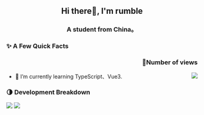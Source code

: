 <h2 align="center">Hi there👋, I'm rumble </h2>
<h3 align="center">A student from China。</h3>

### ✨ A Few Quick Facts

<h3 align="right">👋Number of views</h4>
<img align="right" src="https://moe-counter.glitch.me/get/@:bilirumble?theme=rule34">

<ul>
    <li> 🌱 I’m currently learning TypeScript、Vue3.</li>
</ul>

### 🌗 Development Breakdown

<img src="https://github-stats.ubrong.com/api?username=bilirumble&show_icons=true&icon_color=1573B3&hide_title=true&text_color=718096&bg_color=00000000&hide_border=true">
<img src="https://github-stats.ubrong.com/api/top-langs?username=bilirumble&layout=compact&langs_count=10&text_color=718096&bg_color=00000000&hide_border=true">
